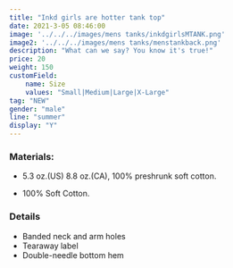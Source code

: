 ```yaml
---
title: "Inkd girls are hotter tank top"
date: 2021-3-05 08:46:00
image: '../../../images/mens tanks/inkdgirlsMTANK.png'
image2: '../../../images/mens tanks/menstankback.png'
description: "What can we say? You know it's true!"
price: 20
weight: 150
customField:
    name: Size
    values: "Small|Medium|Large|X-Large"
tag: "NEW"
gender: "male"
line: "summer"
display: "Y"
---
```


### Materials:  

- 5.3 oz.(US) 8.8 oz.(CA), 100% preshrunk soft cotton.

- 100% Soft Cotton.

### Details 

- Banded neck and arm holes
- Tearaway label
- Double-needle bottom hem